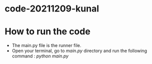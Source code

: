 # code-20211209-kunal
# How to run the code

- The main.py file is the runner file.
- Open your terminal, go to *main.py* directory and run the following command :
*python main.py*
